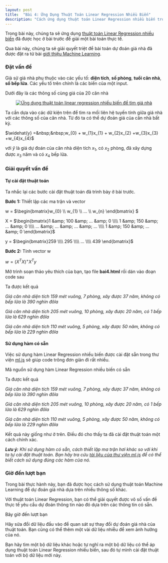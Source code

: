 ```yaml
---
layout: post
title:  "Bài 4: Ứng Dụng Thuật Toán Linear Regression Nhiều Biến"
description: "Cách ứng dụng thuật toán Linear Regression nhiều biến trong Machine Learning để dự đoán giá nhà dựa trên các thông tin cho trước."
---
```


Trong bài này, chúng ta sẽ ứng dụng <a href="https://dathoangnd.blogspot.com/2018/07/linear-regression-nhieu-bien.html" rel="noopener" target="_blank">thuật toán Linear Regression nhiều biến</a> đã được học ở bài trước&nbsp;để giải một bài toán thực tế.

Qua bài này, chúng ta sẽ giải quyết triệt để bài toán dự đoán giá nhà đã được đặt ra từ bài <a href="https://dathoangnd.blogspot.com/2018/07/machine-learning-la-gi.html" rel="noopener" target="_blank">giới thiệu Machine Learning</a>.
<!--more-->
<h3>
Đặt vấn đề</h3>
Giả sử giá nhà phụ thuộc vào các yếu tố: <strong>diện tích</strong>, <strong>số phòng</strong>, <strong>tuổi căn nhà</strong>, <strong>số bếp lửa</strong>. Các yếu tố trên chính là các biến của một input.

Dưới đây là các thông số cùng giá của 20 căn nhà

<div class="separator" style="clear: both; text-align: center;">
<a href="https://4.bp.blogspot.com/-M5nHaMHj1rM/W0V3WYqGWeI/AAAAAAAAD3I/R6L-WOiuJmEL77IgYUtbEl2saUpy6vE4gCLcBGAs/s1600/Untitled.png" imageanchor="1" style="margin-left: 1em; margin-right: 1em;"><img alt="Ứng dụng thuật toán linear regression nhiều biến để tìm giá nhà" border="0" data-original-height="340" data-original-width="500" src="https://4.bp.blogspot.com/-M5nHaMHj1rM/W0V3WYqGWeI/AAAAAAAAD3I/R6L-WOiuJmEL77IgYUtbEl2saUpy6vE4gCLcBGAs/s1600/Untitled.png" title="Ứng dụng thuật toán linear regression nhiều biến để tìm giá nhà" /></a></div>



Ta cần dựa vào các dữ kiện trên để tìm ra mối liên hệ tuyến tính giữa giá nhà với các thông số của căn nhà. Từ đó ta có thể dự đoán giá của căn nhà bất kỳ.

$\widehat{y} =&nbsp;&nbsp;w_{0} + w_{1}x_{1} + w_{2}x_{2} +w_{3}x_{3} +w_{4}x_{4}$

với&nbsp;$\widehat{y}$ là giá dự đoán của căn nhà diện tích $x_{1}$, có&nbsp;$x_{2}$ phòng, đã xây dựng được $x_{3}$ năm và có&nbsp;$x_{4}$ bếp lửa.
<h3>
Giải quyết vấn đề</h3>
<h4>
Tự cài đặt thuật toán</h4>
Ta nhắc lại các bước cài đặt thuật toán đã trình bày ở bài trước.

<strong>Bước 1:&nbsp;</strong>Thiết lập các ma trận và vector

w = $\begin{bmatrix}w_{0} \\\\ w_{1} \\\\ ... \\\\ w_{n} \end{bmatrix} $

X = $\begin{bmatrix}1 &amp; 100 &amp; ... &amp; 0 \\\\ 1 &amp; 150 &amp; ... &amp; 0 \\\\ ... &amp; ... &amp; ... &amp; ... \\\\ 1 &amp; 150 &amp; ... &amp; 0 \end{bmatrix}$

y = $\begin{bmatrix}259 \\\\ 295 \\\\ ... \\\\ 439 \end{bmatrix}$

<strong>Bước 2:</strong>&nbsp;Tính vector w

$w = (X^{T}X)^{+}X^{T}y$

Mở trình soạn thảo yêu thích của bạn, tạo file <strong>bai4.html</strong>&nbsp;rồi dán vào đoạn code sau

<script src="https://gist.github.com/dathoangnd/6058aa0899f8d39ffeb8335f368d78b9.js"></script>

Ta được kết quả

<i>Giá căn nhà diện tích 159 mét vuông, 7 phòng, xây được 37 năm, không có bếp lửa là 390 nghìn đôla</i>

<i>Giá căn nhà diện tích 205 mét vuông, 10 phòng, xây được 20 năm, có 1 bếp lửa là 629 nghìn đôla</i>

<i>Giá căn nhà diện tích 110 mét vuông, 5 phòng, xây được 50 năm, không có bếp lửa là 229 nghìn đôla</i>
<h4>
Sử dụng hàm có sẵn</h4>
Việc sử dụng hàm Linear Regression nhiều biến được cài đặt sẵn trong thư viện <a href="https://github.com/mljs/ml" rel="noopener" target="_blank">ml.js</a> sẽ giúp code trông đơn giản đi rất nhiều.

Mã nguồn sử dụng hàm Linear Regression nhiều biến có sẵn

<script src="https://gist.github.com/dathoangnd/fb5119d3c46a3354a8bbdcf79e30361d.js"></script>

Ta được kết quả

<i>Giá căn nhà diện tích 159 mét vuông, 7 phòng, xây được 37 năm, không có bếp lửa là 390 nghìn đôla</i>

<i>Giá căn nhà diện tích 205 mét vuông, 10 phòng, xây được 20 năm, có 1 bếp lửa là 629 nghìn đôla</i>

<i>Giá căn nhà diện tích 110 mét vuông, 5 phòng, xây được 50 năm, không có bếp lửa là 229 nghìn đôla</i>

Kết quả này giống như ở trên. Điều đó cho thấy ta đã cài đặt thuật toán một cách chính xác.

<em><strong>Lưu ý:</strong>&nbsp;Khi sử dụng hàm có sẵn, cách thiết lập ma trận hơi khác so với khi ta tự cài đặt thuật toán. Bạn hãy tra cứu <a href="https://github.com/mljs/ml" rel="noopener" target="_blank">tài liệu của thư viện ml.js</a>&nbsp;để có thể biết cách sử dụng đúng các hàm của nó.&nbsp;</em>
<h3>
Giờ đến lượt bạn</h3>
Trong bài thực hành này, bạn đã được học cách sử dụng thuật toán Machine Learning để dự đoán giá nhà dựa trên nhiều thông số khác.

Với thuật toán Linear Regression, bạn có thể giải quyết được vô số vấn đề thực tế yêu cầu dự đoán thông tin nào đó dựa trên các thông tin có sẵn.

Bây giờ đến lượt bạn

Hãy sửa đổi dữ liệu đầu vào để quan sát sự thay đổi dự đoán giá nhà của thuật toán. Bạn cũng có thể thêm một vài dữ liệu nhiễu để xem ảnh hưởng của nó.

Bạn hãy tìm một bộ dữ liệu khác hoặc tự nghĩ ra một bộ dữ liệu có thể áp dụng thuật toán Linear Regression nhiều biến, sau đó tự mình cài đặt thuật toán với bộ dữ liệu mới này.